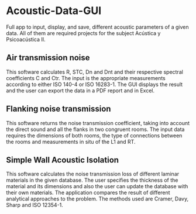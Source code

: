 # Acoustic-Data-GUI
Full app to input, display, and save, different acoustic parameters of a given data. All of them are required projects for the subject Acústica y Psicoacústica II.


## Air transmission noise

This software calculates R, STC, Dn and Dnt and their respective spectral coefficients C and Ctr. The input is the appropriate measurements according to either ISO 140-4 or ISO 16283-1. The GUI displays the result and the user can export the data in a PDF report and in Excel.

## Flanking noise transmission

This software returns the noise transmission coefficient, taking into account the direct sound and all the flanks in two congruent rooms. The input data requires the dimensions of both rooms, the type of connections between the rooms and measurements in situ of the L1 and RT.

## Simple Wall Acoustic Isolation

This software calculates the noise transmission loss of different laminar materials in the given database. The user specifies the thickness of the material and its dimensions and also the user can update the database with their own materials. The application compares the result of different analytical approaches to the problem. The methods used are Cramer, Davy, Sharp and ISO 12354-1.
